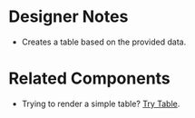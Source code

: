# Designer Notes
- Creates a table based on the provided data.

# Related Components
- Trying to render a simple table? [Try Table](/components/table "Table").
